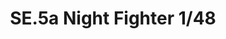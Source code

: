 ---
title: "SE.5a Night Fighter 1/48"
price: 3050.00 
desc: "PROFIPACK, SE.5a Night Fighter 1/48, razmera: 1/48"
img_path: "/assets/img/82133.jpg"
brand: AMMO
available: true
special_offer: false
new: false
soon: false
cat: "Plasticne-Makete"
subcat: "PM-EDUARD"
subsubcat: ""
---